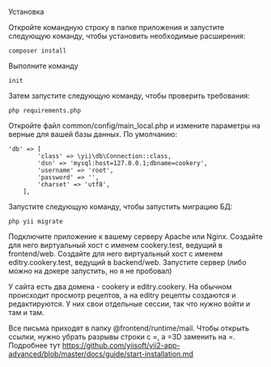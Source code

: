 Установка

Откройте командную строку в папке приложения и запустите следующую команду, чтобы установить необходимые расширения:

    composer install

Выполните команду

    init

Затем запустите следующую команду, чтобы проверить требования:

    php requirements.php

Откройте файл common/config/main_local.php и измените параметры на верные для вашей базы данных.
По умолчанию:

    'db' => [
            'class' => \yii\db\Connection::class,
            'dsn' => 'mysql:host=127.0.0.1;dbname=cookery',
            'username' => 'root',
            'password' => '',
            'charset' => 'utf8',
        ],

Запустите следующую команду, чтобы запустить миграцию БД:

    php yii migrate

Подключите приложение к вашему серверу Apache или Nginx.
Создайте для него виртуальный хост с именем cookery.test, ведущий в frontend/web.
Создайте для него виртуальный хост с именем editry.cookery.test, ведущий в backend/web.
Запустите сервер
(либо можно на докере запустить, но я не пробовал)

У сайта есть два домена - cookery и editry.cookery. На обычном происходит просмотр рецептов, а на editry рецепты создаются и редактируются. У них свои отдельные сессии, так что нужно войти и там и там.

Все письма приходят в папку @frontend/runtime/mail. Чтобы открыть ссылки, нужно убрать разрывы строки с =, а =3D заменить на =.
Подробнее тут https://github.com/yiisoft/yii2-app-advanced/blob/master/docs/guide/start-installation.md